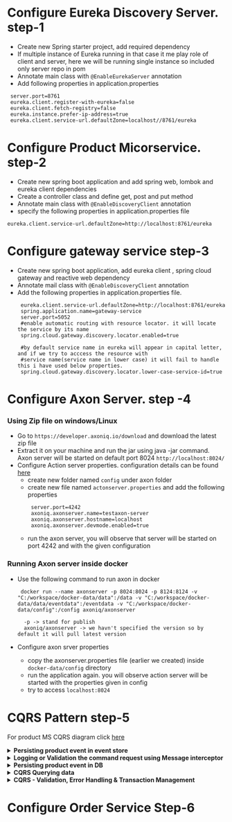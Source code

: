 # Configure Eureka Discovery Server. step-1
 - Create new Spring starter project, add required dependency
 - If multiple instance of Eureka running in that case it me play role of client and server, here we will be running single instance so included only server repo in pom
 - Annotate main class with ``` @EnableEurekaServer ``` annotation
 - Add following properties in application.properties
  
  ```
   server.port=8761
   eureka.client.register-with-eureka=false 
   eureka.client.fetch-registry=false
   eureka.instance.prefer-ip-address=true
   eureka.client.service-url.defaultZone=localhost//8761/eureka
   ```
   
# Configure Product Micorservice. step-2 
 - Create new spring boot application and add spring web, lombok and eureka client dependencies
 - Create a controller class and define get, post and put method
 - Annotate main class with ``` @EnableDiscoveryClient ``` annotation
 - specify the following properties in application.properties file
  ```
  eureka.client.service-url.defaultZone=http://localhost:8761/eureka
  ```
	
# Configure gateway service step-3
	
  - Create new spring boot application, add eureka client , spring cloud gateway and reactive web dependency
  - Annotate mail class with ``` @EnableDiscoveryClient ``` annotation
  - Add the following properties in application.properties file.
    ```
     eureka.client.service-url.defaultZone=http://localhost:8761/eureka
     spring.application.name=gateway-service
     server.port=5052
     #enable automatic routing with resource locator. it will locate the service by its name
     spring.cloud.gateway.discovery.locator.enabled=true

     #by default service name in eureka will appear in capital letter, and if we try to acccess the resource with
     #service name(service name in lower case) it will fail to handle this i have used below properties.
     spring.cloud.gateway.discovery.locator.lower-case-service-id=true
    ```
      
# Configure Axon Server. step -4

### Using Zip file on windows/Linux
- Go to ``` https://developer.axoniq.io/download ``` and download the latest zip file
-  Extract it on your machine and run the jar using java -jar command. Axon server will be started on default port 8024  ``` http://localhost:8024/ ```
-  Configure Action server properties. configuration details can be found [here](https://docs.axoniq.io/reference-guide/axon-server/administration/admin-configuration/configuration)
   - create new folder named ``` config ``` under axon folder
   - create new file named ``` actonserver.properties ``` and add the following properties
     ```
      server.port=4242
      axoniq.axonserver.name=testaxon-server
      axoniq.axonserver.hostname=localhost
      axoniq.axonserver.devmode.enabled=true
     ```
   - run the axon server, you will observe that server will be started on port 4242 and with the given configuration
### Running Axon server inside docker
  - Use the following command to run axon in docker
  
    ```
     docker run --name axonserver -p 8024:8024 -p 8124:8124 -v "C:/workspace/docker-data/data":/data -v "C:/workspace/docker-data/data/eventdata":/eventdata -v "C:/workspace/docker-data/config":/config axoniq/axonserver

      -p -> stand for publish
      axoniq/axonserver -> we havn't specified the version so by default it will pull latest version

    ```
 - Configure axon srver properties
   - copy the axonserver.properties file (earlier we created) inside ``` docker-data/config ``` directory
   - run the application again. you will observe action server will be started with the properties given in config
   - try to access ``` localhost:8024 ```
    
# CQRS Pattern step-5

For product MS CQRS diagram click [here](/spring-microservices/ms-sagapattern/CQRS_productms.jpg)<br/>
<details><summary><b>Persisting product event in event store</b></summary>
	
- Add Axon framework dependency in pom.xml file
  ```
  <dependency>
   <groupId>org.axonframework</groupId>
    <artifactId>axon-spring-boot-starter</artifactId>
    <version>4.6.3</version>
  </dependency>
  ```
- Create new Command java class. Naming convenstion should be like (verb)+(noun)+Command. i.e, CreateProductCommmand.
- Autowire Environment and CommandGateway. Command Gateway will send the command to ``` command bus ``` diagram for same is [here](/spring-microservices/ms-sagapattern/CQRS_gtw.jpg)	 
- Create aggreagate class named ``` ProductAggregate  ``` for more details see the [diagram](/spring-microservices/ms-sagapattern/product_aggregation.jpg)
- Annotate the aggregate class with ``` @Aggregate ``` annotation
- Create new class ``` ProductCreatedEvent  ``` (noun)+(verb)+Event
- Create new method ``` on() in ProductAggregate class ``` annotate this method with ```@EventSourcingHandler``` annotation.
- Run Axon server first and then run your spring boot application, you should be able to see the event details on Axon server dashboard
	
</details>

<details><summary><b>Logging or Validation the command request using Message interceptor</b></summary>

	
- Create a interceptor class called ``` CommandInterceptor ``` (this calss should implement MessageDispatchInterceptor interface) annotate it with ```@component``` annotation.
- Register the ```CommandInterceptor``` on command bus to do so follow the below steps.
  - Go to your main spring boot class
  - add following code, which will get the command interceptor bean from contex and register it with bus.
    ```
     @Autowired
	public void registerCommandInterceptor(ApplicationContext context, CommandBus bus) {
		bus.registerDispatchInterceptor(context.getBean(CommandInterceptor.class));
	}
    ```
	
- 

</details>
<details><summary><b>Persisting product event in DB</b></summary>
	
- Add spring data jpa starter and h2 dependency in pom.xml
- Add required db properties in application.properties file, create persistent and repo classess
- Create event handler class ``` ProductEventHandler ``` annotate it with ``` @Component``` annotation
- Create new method in event handler calss (note method signature annotated with @EventSourceHandler should match), write the logic to persist the data in db
- Run your application, try to access h2 console via gateway url ``` http://localhost:5052/product-service/h2-console ``` 
- You will observe data would be present in the database

</details>

<details><summary><b>CQRS Querying data</b></summary>
For details how it works checkout the [diagram](/spring-microservices/ms-sagapattern/cqrs_querying.jpg)
	
- Create new ProductQueryController class provide the required dependency
- Create a query handler named ``` ProductQueryHandler ```, create a method and annotate it with ```@QueryHandler ``` annotation
- Run the application, you should be able to get the list of products

</details>


<details><summary><b>CQRS - Validation, Error Handling & Transaction Management</b></summary>

- <b>what is set based consistency problem? How does command module will check if record is already exists?</b>
- A.-> Command module can check if record is already exist using separate db called lookup table. To setup these things follow below steps.
  - Create a new entity class named ```ProductrLookup```, add ony product prop which is required for lookup such as unique id and product name
  - Create a  repository ```ProductLookupRepo``` for ProductLookup entity
  - Create a new handler class ```ProductLookupEventHandler``` annotate it with ```@Component and @ProcessingGroup("product-group") ```
  - Also annotate other product event handler class used in the project such as ```ProductEventHandler``` with annotation ```@ProcessingGroup("product-group")```
  - The ```@ProcessingGroup("product-group")``` will execute all the product related events in the same thread, so it would be easier to rollback in case of failure
  - Add following prop in application.properties file.
	```axon.eventhandling.processors.product-group.mode=subscribing```
  - Write the logic to check if entity exist in interceptor class.
  - CQRS [diagram](/spring-microservices/ms-sagapattern/CQRS_setbased.jpg) to check if record exist in db.
  - Sequence of the execution is as follow.
    ```
	Controller->Interceptor-> CommandHandler(@CommandHandler) or Aggregate-> EventHandler-> AggregateLifecycle.apply(event) -> Method annotated with @EventSourcingHandler annotation -> 

	Aggregate -> Class Annotated with @Aggregate(ProductAggregate - this class will have commandhanler method) annotation
	CommandHandler -> Method Annotated with @CommandHandler annotation
	EventHandler-> ProductEventHandler will have handler method annotated with @EventHandler annotation
    ```
- <b>CQRS Error Handling</b>
  - Please refer the given [diagram](/spring-microservices/ms-sagapattern/CQRS_error.jpg)
  - <b>CQRS Controller/Interceptor Error Handing</b>
    - Create a new Centralized Error Handler calss and annotate it with  ```@ControllerAdvice``` annotation
    - Now remove try catch from ProductCommandController class and try to run the application
    - You will observe controller advice code will be executed if any error occurs.
  - <b>CQRS Command Layer Error Handling</b>
    - Go to your command/AggregateClass in my case it is ```ProductAggregate``` and throw exception explicitly just after ```AggregateLifecycle.apply(event);```
    - You will observe that even if we throw the exception after aggrCycle.apply() ```@EventSourcingHandler``` method will not be executed this is because axon framework does not immediately persist the event first it state it, after stage if any exception thrown it will automatically rollback from same stage.
  - <b>CQRS Event Layer Error Handling</b>
    - Default behavior of axon framework is to handle the exception, log it and continue the execution.
    - Create an error handler method in ```ProductEventHandler``` class and annotate it with ```@ExceptionHandler``` annotation.
    - Again we have to propogate the exception,otherwise axon framework will handle, log the exception and continue the execution. To propagate further follow the below steps.
      - Create a new class ```ProductServiceEventHandlerException``` implementing ```ListenerInvocationErrorHandler``` interface
      - Now we have to register the above exception class to our processor group which is ```product-group```, code written in spring boot main class.
      - Now for testing  explicitly throw an exception from ProductEventHandler class.
      - Run the application and try to create product, expected result -> data should not be saved in Product, Product Lookup and event store even if we throw the exception after caling repo.save method.
</details>

# Configure Order Service Step-6	
	
